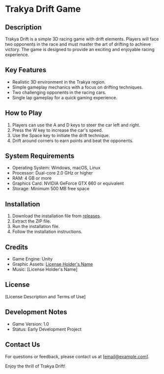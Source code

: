 # Trakya Drift Game

## Description
Trakya Drift is a simple 3D racing game with drift elements. Players will face two opponents in the race and must master the art of drifting to achieve victory. The game is designed to provide an exciting and enjoyable racing experience.

## Key Features
- Realistic 3D environment in the Trakya region.
- Simple gameplay mechanics with a focus on drifting techniques.
- Two challenging opponents in the racing cars.
- Single lap gameplay for a quick gaming experience.

## How to Play
1. Players can use the A and D keys to steer the car left and right.
2. Press the W key to increase the car's speed.
3. Use the Space key to initiate the drift technique.
4. Drift around corners to earn points and beat the opponents.

## System Requirements
- Operating System: Windows, macOS, Linux
- Processor: Dual-core 2.0 GHz or higher
- RAM: 4 GB or more
- Graphics Card: NVIDIA GeForce GTX 660 or equivalent
- Storage: Minimum 500 MB free space

## Installation
1. Download the installation file from [releases](link-release).
2. Extract the ZIP file.
3. Run the installation file.
4. Follow the installation instructions.

## Credits
- Game Engine: Unity
- Graphic Assets: [License Holder's Name](https://t.me/c/1990722568/2)
- Music: [License Holder's Name]

## License
[License Description and Terms of Use]

## Development Notes
- Game Version: 1.0
- Status: Early Development Project

## Contact Us
For questions or feedback, please contact us at [email@example.com].

Enjoy the thrill of Trakya Drift!
